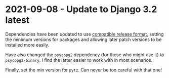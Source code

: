 # 2021-09-08 - Update to Django 3.2 latest

Dependencies have been updated to use [compatible release format](https://www.python.org/dev/peps/pep-0440/#compatible-release), setting the minimum versions for packages and allowing later patch versions to be installed more easily.

Have also changed the `psycopg2` dependency (for those who might use it) to `psycopg2-binary`. I find the latter easier to work with in most scenarios.

Finally, set the min version for `pytz`. Can never be too careful with that one!
